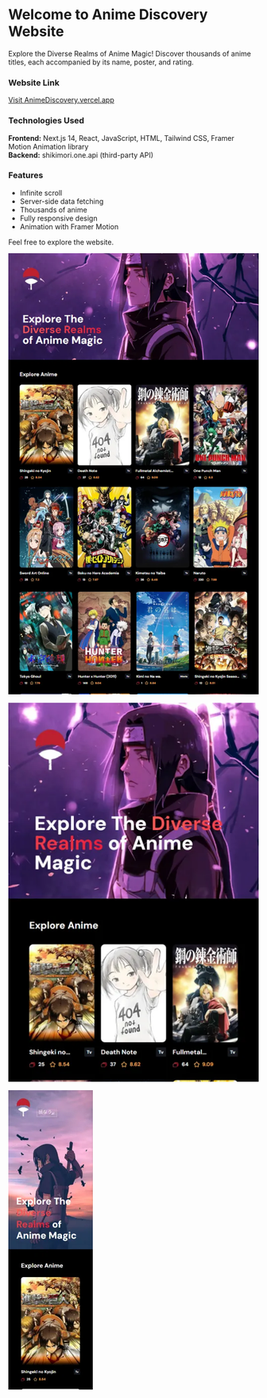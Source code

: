 # Welcome to Anime Discovery Website

Explore the Diverse Realms of Anime Magic! Discover thousands of anime titles, each accompanied by its name, poster, and rating.

### Website Link

[Visit AnimeDiscovery.vercel.app](https://animediscovery.vercel.app)

### Technologies Used

**Frontend:** Next.js 14, React, JavaScript, HTML, Tailwind CSS, Framer Motion Animation library  
**Backend:** shikimori.one.api (third-party API)

### Features

- Infinite scroll
- Server-side data fetching
- Thousands of anime
- Fully responsive design
- Animation with Framer Motion

Feel free to explore the website.

![Anime Discovery](public/deskImg.webp)

![Anime Discovery](public/tabImg.webp)

![Anime Discovery](public/phoneImg.webp)
